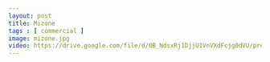 ```yaml
---
layout: post
title: Mizone
tags : [ commercial ]
image: mizone.jpg
video: https://drive.google.com/file/d/0B_NdsxRj1DjjU1VnVXdFcjg0dVU/preview
---
```

